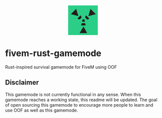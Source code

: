 <p align="center"><img src="icon.png"></p>

# fivem-rust-gamemode
Rust-inspired survival gamemode for FiveM using OOF

## Disclaimer
This gamemode is not currently functional in any sense. When this gamemode reaches a working state, this readme will be updated. The goal of open sourcing this gamemode to encourage more people to learn and use OOF as well as this gamemode.
